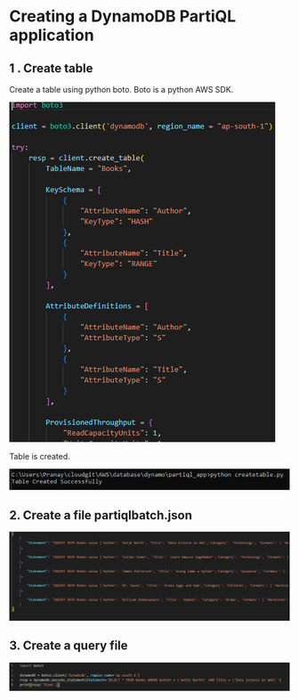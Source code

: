 # Creating a DynamoDB PartiQL application

## 1 . Create table

Create a table using python boto. Boto is a python AWS SDK.

![Table code](images/Createtable.PNG)

Table is created.

![Table created](images/tablecreated.PNG)

## 2. Create a file partiqlbatch.json

![json file](images/partiqljson.PNG)

## 3. Create a query file

![Query file](images/query.PNG)
